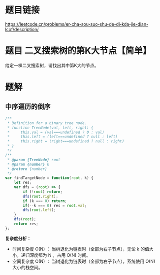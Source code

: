 # 题目链接
https://leetcode.cn/problems/er-cha-sou-suo-shu-de-di-kda-jie-dian-lcof/description/

# 题目 二叉搜索树的第K大节点【简单】

给定一棵二叉搜索树，请找出其中第K大的节点。

# 题解

## 中序遍历的倒序

```js
/**
 * Definition for a binary tree node.
 * function TreeNode(val, left, right) {
 *     this.val = (val===undefined ? 0 : val)
 *     this.left = (left===undefined ? null : left)
 *     this.right = (right===undefined ? null : right)
 * }
 */
/**
 * @param {TreeNode} root
 * @param {number} k
 * @return {number}
 */
var findTargetNode = function(root, k) {
    let res;
    var dfs = (root) => {
        if (!root) return;
        dfs(root.right);
        if (k === 0) return;
        if(--k === 0) res = root.val;
        dfs(root.left);
    }
    dfs(root);
    return res;
};
```

**复杂度分析：**

- 时间复杂度 O(N) ： 当树退化为链表时（全部为右子节点），无论 k 的值大小，递归深度都为 N ，占用 O(N) 时间。
- 空间复杂度 O(N) ： 当树退化为链表时（全部为右子节点），系统使用 O(N) 大小的栈空间。
